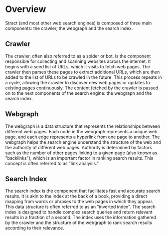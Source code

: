 # Overview
Stract (and most other web search engines) is composed of three main components: the crawler, the webgraph and the search index.

## Crawler
The crawler, often also referred to as a spider or bot, is the component responsible for collecting and scanning websites across the internet. It begins with a seed list of URLs, which it visits to fetch web pages. The crawler then parses these pages to extract additional URLs, which are then added to the list of URLs to be crawled in the future. This process repeats in a cycle, allowing the crawler to discover new web pages or updates to existing pages continuously. The content fetched by the crawler is passed on to the next components of the search engine: the webgraph and the search index.

## Webgraph
The webgraph is a data structure that represents the relationships between different web pages. Each node in the webgraph represents a unique web page, and each edge represents a hyperlink from one page to another. The webgraph helps the search engine understand the structure of the web and the authority of different web pages. Authority is determined by factors such as the number of other pages linking to a given page (also known as "backlinks"), which is an important factor in ranking search results. This concept is often referred to as "link analysis."

## Search Index
The search index is the component that facilitates fast and accurate search results. It is akin to the index at the back of a book, providing a direct mapping from words or phrases to the web pages in which they appear. This data structure is often referred to as an "inverted index". The search index is designed to handle complex search queries and return relevant results in a fraction of a second. The index uses the information gathered by the crawler and the structure of the webgraph to rank search results according to their relevance.
